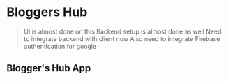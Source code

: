 # Bloggers Hub

> UI is almost done on this
> Backend setup is almost done as well
> Need to integrate backend with client now
> Also need to integrate Firebase authentication for google

## Blogger's Hub App
